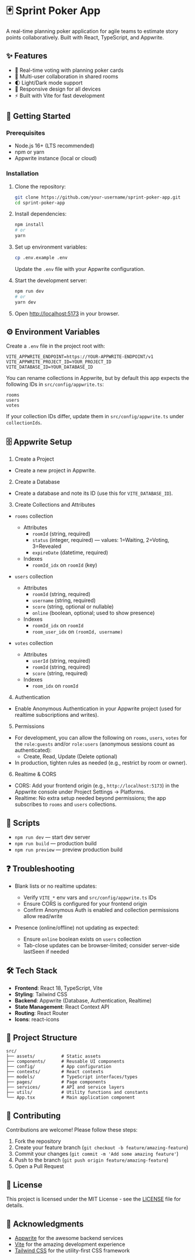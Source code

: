 # 🃏 Sprint Poker App

A real-time planning poker application for agile teams to estimate story points collaboratively. Built with React, TypeScript, and Appwrite.

## ✨ Features

- 🎴 Real-time voting with planning poker cards
- 👥 Multi-user collaboration in shared rooms
- 🌓 Light/Dark mode support
- 📱 Responsive design for all devices
- ⚡ Built with Vite for fast development

## 🚀 Getting Started

### Prerequisites

- Node.js 16+ (LTS recommended)
- npm or yarn
- Appwrite instance (local or cloud)

### Installation

1. Clone the repository:
   ```bash
   git clone https://github.com/your-username/sprint-poker-app.git
   cd sprint-poker-app
   ```

2. Install dependencies:
   ```bash
   npm install
   # or
   yarn
   ```

3. Set up environment variables:
   ```bash
   cp .env.example .env
   ```
   Update the `.env` file with your Appwrite configuration.

4. Start the development server:
   ```bash
   npm run dev
   # or
   yarn dev
   ```

5. Open [http://localhost:5173](http://localhost:5173) in your browser.

## ⚙️ Environment Variables

Create a `.env` file in the project root with:

```
VITE_APPWRITE_ENDPOINT=https://YOUR-APPWRITE-ENDPOINT/v1
VITE_APPWRITE_PROJECT_ID=YOUR_PROJECT_ID
VITE_DATABASE_ID=YOUR_DATABASE_ID
```

You can rename collections in Appwrite, but by default this app expects the following IDs in `src/config/appwrite.ts`:

```
rooms
users
votes
```

If your collection IDs differ, update them in `src/config/appwrite.ts` under `collectionIds`.

## 🗄️ Appwrite Setup

1) Create a Project
- Create a new project in Appwrite.

2) Create a Database
- Create a database and note its ID (use this for `VITE_DATABASE_ID`).

3) Create Collections and Attributes

- `rooms` collection
  - Attributes
    - `roomId` (string, required)
    - `status` (integer, required) — values: 1=Waiting, 2=Voting, 3=Revealed
    - `expireDate` (datetime, required)
  - Indexes
    - `roomId_idx` on `roomId` (key)

- `users` collection
  - Attributes
    - `roomId` (string, required)
    - `username` (string, required)
    - `score` (string, optional or nullable)
    - `online` (boolean, optional; used to show presence)
  - Indexes
    - `roomId_idx` on `roomId`
    - `room_user_idx` on `(roomId, username)`

- `votes` collection
  - Attributes
    - `userId` (string, required)
    - `roomId` (string, required)
    - `score` (string, required)
  - Indexes
    - `room_idx` on `roomId`

4) Authentication
- Enable Anonymous Authentication in your Appwrite project (used for realtime subscriptions and writes).

5) Permissions
- For development, you can allow the following on `rooms`, `users`, `votes` for the `role:guests` and/or `role:users` (anonymous sessions count as authenticated):
  - Create, Read, Update (Delete optional)
- In production, tighten rules as needed (e.g., restrict by room or owner).

6) Realtime & CORS
- CORS: Add your frontend origin (e.g., `http://localhost:5173`) in the Appwrite console under Project Settings → Platforms.
- Realtime: No extra setup needed beyond permissions; the app subscribes to `rooms` and `users` collections.

## 🔧 Scripts

- `npm run dev` — start dev server
- `npm run build` — production build
- `npm run preview` — preview production build

## ❓ Troubleshooting

- Blank lists or no realtime updates:
  - Verify `VITE_*` env vars and `src/config/appwrite.ts` IDs
  - Ensure CORS is configured for your frontend origin
  - Confirm Anonymous Auth is enabled and collection permissions allow read/write

- Presence (online/offline) not updating as expected:
  - Ensure `online` boolean exists on `users` collection
  - Tab-close updates can be browser-limited; consider server-side lastSeen if needed

## 🛠️ Tech Stack

- **Frontend**: React 18, TypeScript, Vite
- **Styling**: Tailwind CSS
- **Backend**: Appwrite (Database, Authentication, Realtime)
- **State Management**: React Context API
- **Routing**: React Router
- **Icons**: react-icons

## 📂 Project Structure

```
src/
├── assets/          # Static assets
├── components/      # Reusable UI components
├── config/          # App configuration
├── contexts/        # React contexts
├── models/          # TypeScript interfaces/types
├── pages/           # Page components
├── services/        # API and service layers
├── utils/           # Utility functions and constants
└── App.tsx          # Main application component
```

## 🤝 Contributing

Contributions are welcome! Please follow these steps:

1. Fork the repository
2. Create your feature branch (`git checkout -b feature/amazing-feature`)
3. Commit your changes (`git commit -m 'Add some amazing feature'`)
4. Push to the branch (`git push origin feature/amazing-feature`)
5. Open a Pull Request

## 📄 License

This project is licensed under the MIT License - see the [LICENSE](LICENSE) file for details.

## 🙏 Acknowledgments

- [Appwrite](https://appwrite.io/) for the awesome backend services
- [Vite](https://vitejs.dev/) for the amazing development experience
- [Tailwind CSS](https://tailwindcss.com/) for the utility-first CSS framework
